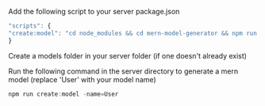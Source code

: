 Add the following script to your server package.json

```javascript
"scripts": {
"create:model": "cd node_modules && cd mern-model-generator && npm run create:model"
}
```

Create a models folder in your server folder (if one doesn't already exist)

Run the following command in the server directory to generate a mern model (replace 'User' with your model name)

```javascript
npm run create:model -name=User
```
